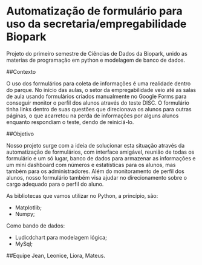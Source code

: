 # Automatização de formulário para uso da secretaria/empregabilidade Biopark

Projeto do primeiro semestre de Ciências de Dados da Biopark, unido as materias de programação em python e modelagem de banco de dados.

##Contexto

O uso dos formulários para coleta de informações é uma realidade dentro do parque. No início das aulas, o setor da empregabilidade veio até as salas de aula usando formulários criados manualmente no Google Forms para conseguir monitor o perfil dos alunos através do teste DISC. O formulário tinha links dentro de suas questões que direcionava os alunos para outras páginas, o que acarretou na perda de informações por alguns alunos enquanto respondiam o teste, dendo de reiniciá-lo.


##Objetivo 

Nosso projeto surge com a ideia de solucionar esta situação através da automatização de formulários, com interface amigável, reunião de todas os formulário e um só lugar, banco de dados para armazenar as informações e um mini dashboard com números e estatísticas para os alunos, mas também para os administradores. Além do monitoramento de perfil dos alunos, nosso formulário também visa ajudar no direcionamento sobre o cargo adequado para o perfil do aluno.

As bibliotecas que vamos utilizar no Python, a princípio, são:
- Matplotlib;
- Numpy;

Como bando de dados:
- Ludicdchart para modelagem lógica;
- MySql;

##Equipe
Jean, Leonice, Liora, Mateus.
